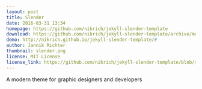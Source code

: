 ```yaml
---
layout: post
title: Slender
date: 2016-03-31 13:34
homepage: https://github.com/nikrich/jekyll-slender-template
download: https://github.com/nikrich/jekyll-slender-template/archive/master.zip
demo: http://nikrich.github.io/jekyll-slender-template/#
author: Jannik Richter
thumbnail: slender.png
license: MIT License
license_link: https://github.com/nikrich/jekyll-slender-template/blob/master/LICENSE
---
```


A modern theme for graphic designers and developers